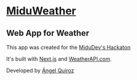 # [MiduWeather](https://midu-weather-alpha.vercel.app)

## Web App for Weather

This app was created for the [MiduDev's Hackaton](https://midu.dev)

It's built with [Next.js](https://nextjs.org) and [WeatherAPI.com](https://rapidapi.com/weatherapi/api/weatherapi-com/).

Developed by [Ángel Quiroz](https://www.linkedin.com/in/aquirozdev/)
